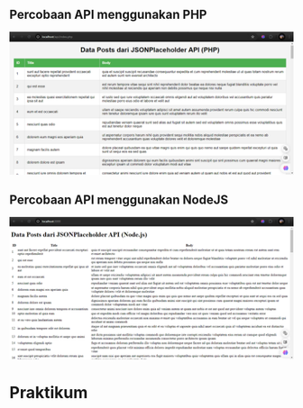## Percobaan API menggunakan PHP
![API with PHP](image.png)

## Percobaan API menggunakan NodeJS
![API with NodeJS](image-1.png)

# Praktikum
## 